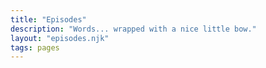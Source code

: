 ```yaml
---
title: "Episodes"
description: "Words... wrapped with a nice little bow."
layout: "episodes.njk"
tags: pages
---
```

